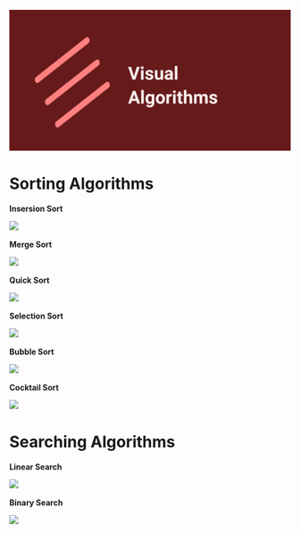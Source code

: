 ![](./assets/img.png)

# Sorting Algorithms

**Insersion Sort**

![](https://media.giphy.com/media/gHuUC94vtv13mvNOH0/giphy.gif)

**Merge Sort**

![](https://media.giphy.com/media/Zb6kF9TKKRujbyNZEC/giphy.gif)

**Quick Sort**

![](https://media.giphy.com/media/jpQDxVvJ3HX61Zdnjr/giphy.gif)

**Selection Sort**

![](https://media.giphy.com/media/h1QIEfxmVmdOVUd3JP/giphy.gif)

**Bubble Sort**

![](https://media.giphy.com/media/gFstrcVEP6Wee9f2om/giphy.gif)

**Cocktail Sort**

![](https://media.giphy.com/media/Q8yrFzP880uXKV9iEC/giphy.gif)

# Searching Algorithms

**Linear Search**

![](https://media.giphy.com/media/RLtBHY7mEZZsYc9ky4/giphy.gif)

**Binary Search**

![](https://media.giphy.com/media/S7KunUv81o9Nq1xxbY/giphy.gif)
